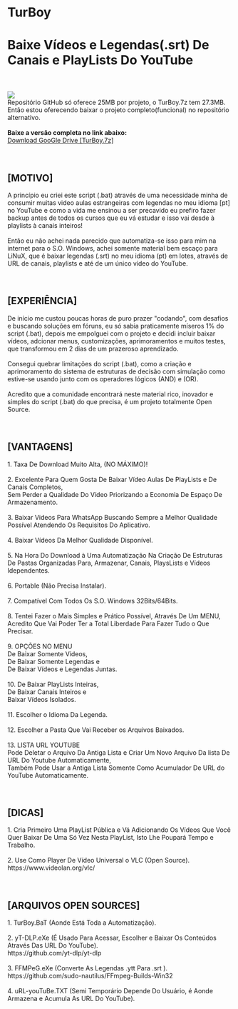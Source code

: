 # TurBoy
<h1>Baixe Vídeos e Legendas(.srt) De Canais e PlayLists Do YouTube</h1>
</br>
</br>
<img src="https://github.com/ostonprata/TurBoy/blob/main/TurBoy.png">
</br>
Repositório GitHub só oferece 25MB por projeto, o TurBoy.7z tem 27.3MB.
</br>
Então estou oferecendo baixar o projeto completo(funcional) no repositório alternativo.
</br>
</br>
<b>Baixe a versão completa no link abaixo:</b>
</br>
<a href="https://drive.google.com/file/d/1k9WKJ8nhtWD24iTZ2LT73f1RMk1LAzUw">Download GooGle Drive [TurBoy.7z]</a>
</br>
</br>
</br>
<h2>[MOTIVO]</h2>
A princípio eu criei este script (.bat) através de uma necessidade minha de consumir muitas video aulas estrangeiras com legendas no meu idioma [pt] no YouTube e como a vida me ensinou a ser precavido eu prefiro fazer backup antes de todos os cursos que eu vá estudar e isso vai desde à playlists à canais inteiros! 
</br>
</br>
Então eu não achei nada parecido que automatiza-se isso para mim na internet para o S.O. Windows, achei somente material bem escaço para LiNuX, que é baixar legendas (.srt) no meu idioma (pt) em lotes, através de URL de canais, playlists e até de um único vídeo do YouTube.
</br>
</br>
</br>
<h2>[EXPERIÊNCIA]</h2>
De início me custou poucas horas de puro prazer "codando", com desafios e buscando soluções em fóruns, eu só sabia praticamente míseros 1% do script (.bat), depois me empolguei com o projeto e decidi incluir baixar vídeos, adcionar menus, customizações, aprimoramentos e muitos testes, que transformou em 2 dias de um prazeroso aprendizado.
</br>
</br>
Consegui quebrar limitações do script (.bat), como a criação e aprimoramento do sistema de estruturas de decisão com simulação como estive-se usando junto com os operadores lógicos (AND) e (OR).
</br>
</br>
Acredito que a comunidade encontrará neste material rico, inovador e simples do script (.bat) do que precisa, é um projeto totalmente Open Source.
</br>
</br>
</br>
<h2>[VANTAGENS]</h2>
1. Taxa De Download Muito Alta, (NO MÁXIMO)!
</br>
</br>
2. Excelente Para Quem Gosta De Baixar Vídeo Aulas De PlayLists e De Canais Completos, 
</br>
Sem Perder a Qualidade Do Vídeo Priorizando a Economia De Espaço De Armazenamento.
</br>
</br>
3. Baixar Videos Para WhatsApp Buscando Sempre a Melhor Qualidade Possível Atendendo Os Requisitos Do Aplicativo.
</br>
</br>
4. Baixar Vídeos Da Melhor Qualidade Disponível.
</br>
</br>
5. Na Hora Do Download à Uma Automatização Na Criação De Estruturas De Pastas Organizadas Para, Armazenar, Canais, PlaysLists e Vídeos Idependentes.
</br>
</br>
6. Portable (Não Precisa Instalar).
</br>
</br>
7. Compatível Com Todos Os S.O. Windows 32Bits/64Bits.
</br>
</br>
8. Tentei Fazer o Mais Simples e Prático Possível, Através De Um MENU, 
</br>
Acredito Que Vai Poder Ter a Total Liberdade Para Fazer Tudo o Que Precisar.
</br>
</br>
9. OPÇÕES NO MENU
</br>
De Baixar Somente Vídeos, 
</br>
De Baixar Somente Legendas e 
</br>
De Baixar Vídeos e Legendas Juntas.
</br>
</br>
10. De Baixar PlayLists Inteiras, 
</br>
De Baixar Canais Inteiros e 
</br>
Baixar Vídeos Isolados.
</br>
</br>
11. Escolher o Idioma Da Legenda.
</br>
</br>
12. Escolher a Pasta Que Vai Receber os Arquivos Baixados.
</br>
</br>
13. LISTA URL YOUTUBE
</br>
Pode Deletar o Arquivo Da Antiga Lista e Criar Um Novo Arquivo Da lista De URL Do Youtube Automaticamente, 
</br>
Também Pode Usar a Antiga Lista Somente Como Acumulador De URL do YouTube Automaticamente.
</br>
</br>
</br>
<h2>[DICAS]</h2>
1. Cria Primeiro Uma PlayList Pública e Vá Adicionando Os Vídeos Que Você Quer Baixar De Uma Só Vez Nesta PlayList, Isto Lhe Poupará Tempo e Trabalho.
</br>
</br>
2. Use Como Player De Vídeo Universal o VLC (Open Source).
</br>
https://www.videolan.org/vlc/
</br>
</br>
</br>
<h2>[ARQUIVOS OPEN SOURCES]</h2>
1. TurBoy.BaT (Aonde Está Toda a Automatização).
</br>
</br>
2. yT-DLP.eXe (É Usado Para Acessar, Escolher e Baixar Os Conteúdos Através Das URL Do YouTube). 
</br>
https://github.com/yt-dlp/yt-dlp
</br>
</br>
3. FFMPeG.eXe (Converte As Legendas .ytt Para .srt ). 
</br>
https://github.com/sudo-nautilus/FFmpeg-Builds-Win32
</br>
</br>
4. uRL-youTuBe.TXT (Semi Temporário Depende Do Usuário, é Aonde Armazena e Acumula As URL Do YouTube).
